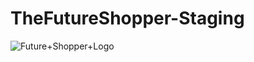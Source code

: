# TheFutureShopper-Staging

![Future+Shopper+Logo](https://github.com/techleadpro/TheFutureShopper-Staging/assets/129011467/056b5419-07b1-4854-812c-0b3ec3a264c2)
